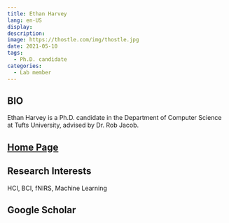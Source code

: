 ```yaml
---
title: Ethan Harvey
lang: en-US
display: 
description: 
image: https://thostle.com/img/thostle.jpg
date: 2021-05-10
tags:
  - Ph.D. candidate
categories:
  - Lab member
--- 
```


## BIO
Ethan Harvey is a Ph.D. candidate in the Department of Computer Science at Tufts University, advised by Dr. Rob Jacob.

## [Home Page](https://thostle.com)

## Research Interests
HCI, BCI, fNIRS, Machine Learning

## Google Scholar